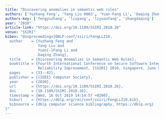 ```yaml
---
title: "Discovering anomalies in semantic web rules"
authors: ['Yuzhang Feng', 'Yang Liu 0003', 'Yuan-Fang Li', 'Daqing Zhang 0001']
authors-key: ['fengyuzhang', 'liuyang', 'liyuanfang', 'zhangdaqing']
year: "2010"
article-link: "https://doi.org/10.1109/SSIRI.2010.26"
venue: "SSIRI"
bibex: "@inproceedings{DBLP:conf/ssiri/FengLLZ10,
  author    = {Yuzhang Feng and
               Yang Liu and
               Yuan{-}Fang Li and
               Daqing Zhang},
  title     = {Discovering Anomalies in Semantic Web Rules},
  booktitle = {Fourth International Conference on Secure Software Integration and
               Reliability Improvement, {SSIRI} 2010, Singapore, June 9-11, 2010},
  pages     = {33--42},
  publisher = {{IEEE} Computer Society},
  year      = {2010},
  url       = {https://doi.org/10.1109/SSIRI.2010.26},
  doi       = {10.1109/SSIRI.2010.26},
  timestamp = {Wed, 16 Oct 2019 14:14:57 +0200},
  biburl    = {https://dblp.org/rec/conf/ssiri/FengLLZ10.bib},
  bibsource = {dblp computer science bibliography, https://dblp.org}
}"
---
```

